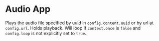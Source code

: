 # Audio App

Plays the audio file specified by uuid in `config.content.uuid` or by url at `config.url`. Holds playback. Will loop if `context.once` is `false` and `config.loop` is not explicitly set to `true`.
